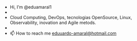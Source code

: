 -  Hi, I’m @eduamaral1
- 
- Cloud Computing, DevOps, tecnologias OpenSource, Linux, Observability, inovation and Agile metods.
-
-  📫 How to reach me eduuardo-amaral@hotmail.com

<!---
eduamaral1/eduamaral1 is a ✨ special ✨ repository because its `README.md` (this file) appears on your GitHub profile.
You can click the Preview link to take a look at your changes.
--->
